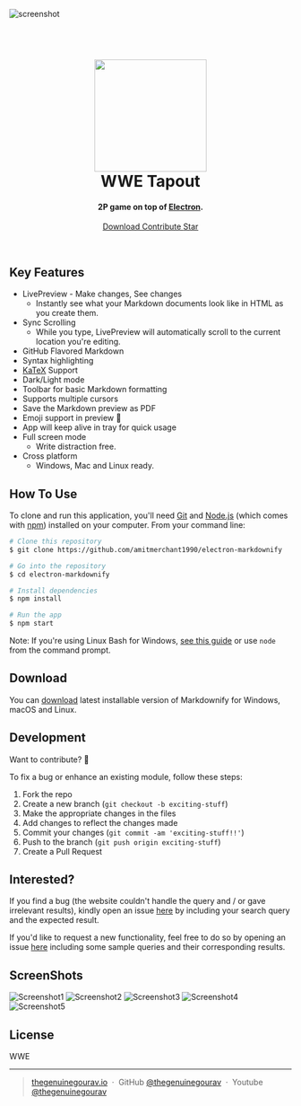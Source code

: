 ![screenshot](https://github.com/thegenuinegourav/WWE-Tapout/blob/master/screenshots/cover.jpg)
<br>
<h1 align="center">
  <br>
  <a href="download link"><img src="https://github.com/thegenuinegourav/WWE-Tapout/blob/master/screenshots/logo.png" width="200"></a>
  <br>
  WWE Tapout
  <br>
</h1>

<h4 align="center">2P game  on top of <a href="http://electron.atom.io" target="_blank">Electron</a>.</h4>

<p align="center">
  <a href="https://badge.fury.io/js/electron-markdownify">
    Download
  </a>
  <a href="https://gitter.im/amitmerchant1990/electron-markdownify">
    Contribute
  </a>
  <a href="https://saythanks.io/to/amitmerchant1990">
      Star
  </a>
</p>
<br>

## Key Features

* LivePreview - Make changes, See changes
  - Instantly see what your Markdown documents look like in HTML as you create them.
* Sync Scrolling
  - While you type, LivePreview will automatically scroll to the current location you're editing.
* GitHub Flavored Markdown  
* Syntax highlighting
* [KaTeX](https://khan.github.io/KaTeX/) Support
* Dark/Light mode
* Toolbar for basic Markdown formatting
* Supports multiple cursors
* Save the Markdown preview as PDF
* Emoji support in preview :tada:
* App will keep alive in tray for quick usage
* Full screen mode
  - Write distraction free.
* Cross platform
  - Windows, Mac and Linux ready.

## How To Use

To clone and run this application, you'll need [Git](https://git-scm.com) and [Node.js](https://nodejs.org/en/download/) (which comes with [npm](http://npmjs.com)) installed on your computer. From your command line:

```bash
# Clone this repository
$ git clone https://github.com/amitmerchant1990/electron-markdownify

# Go into the repository
$ cd electron-markdownify

# Install dependencies
$ npm install

# Run the app
$ npm start
```

Note: If you're using Linux Bash for Windows, [see this guide](https://www.howtogeek.com/261575/how-to-run-graphical-linux-desktop-applications-from-windows-10s-bash-shell/) or use `node` from the command prompt.


## Download

You can [download](https://github.com/amitmerchant1990/electron-markdownify/releases/tag/v1.2.0) latest installable version of Markdownify for Windows, macOS and Linux.
  
  
## Development  
  
Want to contribute? **:pencil:**  
  
To fix a bug or enhance an existing module, follow these steps:  
  
1. Fork the repo
2. Create a new branch (`git checkout -b exciting-stuff`)
3. Make the appropriate changes in the files
4. Add changes to reflect the changes made
5. Commit your changes (`git commit -am 'exciting-stuff!!'`)
6. Push to the branch (`git push origin exciting-stuff`)
7. Create a Pull Request  
  
  
## Interested?  
  
If you find a bug (the website couldn't handle the query and / or gave irrelevant results), kindly open an issue [here](https://github.com/thegenuinegourav/WWE-Tapout/issues/new) by including your search query and the expected result.  
  
If you'd like to request a new functionality, feel free to do so by opening an issue [here](https://github.com/thegenuinegourav/WWE-Tapout/issues/new) including some sample queries and their corresponding results.  
  
  
## ScreenShots  
  
  
![Screenshot1](https://github.com/thegenuinegourav/WWE-Tapout/blob/master/screenshots/one.png)
![Screenshot2](https://github.com/thegenuinegourav/WWE-Tapout/blob/master/screenshots/two.png)
![Screenshot3](https://github.com/thegenuinegourav/WWE-Tapout/blob/master/screenshots/three.png)
![Screenshot4](https://github.com/thegenuinegourav/WWE-Tapout/blob/master/screenshots/four.png)
![Screenshot5](https://github.com/thegenuinegourav/WWE-Tapout/blob/master/screenshots/five.png)  
    


## License

WWE

---

> [thegenuinegourav.io](https://thegenuinegourav.github.io/) &nbsp;&middot;&nbsp;
> GitHub [@thegenuinegourav](https://github.com/thegenuinegourav) &nbsp;&middot;&nbsp;
> Youtube [@thegenuinegourav](https://www.youtube.com/channel/UCs8380tHxevj72ffRhbGoUw)
